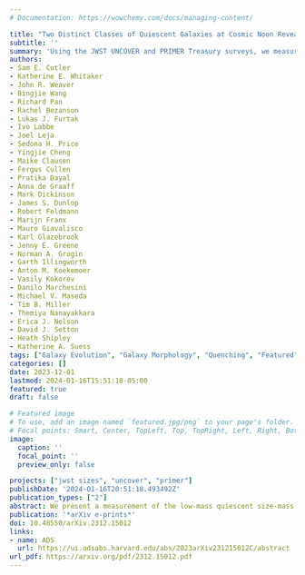 ```yaml
---
# Documentation: https://wowchemy.com/docs/managing-content/

title: "Two Distinct Classes of Quiescent Galaxies at Cosmic Noon Revealed by JWST PRIMER and UNCOVER"
subtitle: ''
summary: 'Using the JWST UNCOVER and PRIMER Treasury surveys, we measure the sizes of 332 7<logM<11 quiescent galaxies at cosmic noon (1<z<3). We find that there exist two distinct populations of quiescent galaxies at this epoch: a young, low-mass, disky population and an older, massive, spheroidal population, further highlighting the different mechanisms involved in galaxy evolution at low masses.'
authors:
- Sam E. Cutler
- Katherine E. Whitaker
- John R. Weaver
- Bingjie Wang
- Richard Pan
- Rachel Bezanson
- Lukas J. Furtak
- Ivo Labbe
- Joel Leja
- Sedona H. Price
- Yingjie Cheng
- Maike Clausen
- Fergus Cullen
- Pratika Dayal
- Anna de Graaff
- Mark Dickinson
- James S. Dunlop
- Robert Feldmann
- Marijn Franx
- Mauro Giavalisco
- Karl Glazebrook
- Jenny E. Greene
- Norman A. Grogin
- Garth Illingworth
- Anton M. Koekemoer
- Vasily Kokorev
- Danilo Marchesini
- Michael V. Maseda
- Tim B. Miller
- Themiya Nanayakkara
- Erica J. Nelson
- David J. Setton
- Heath Shipley
- Katherine A. Suess
tags: ["Galaxy Evolution", "Galaxy Morphology", "Quenching", "Featured"]
categories: []
date: 2023-12-01
lastmod: 2024-01-16T15:51:18-05:00
featured: true
draft: false

# Featured image
# To use, add an image named `featured.jpg/png` to your page's folder.
# Focal points: Smart, Center, TopLeft, Top, TopRight, Left, Right, BottomLeft, Bottom, BottomRight.
image:
  caption: ''
  focal_point: ''
  preview_only: false

projects: ["jwst sizes", "uncover", "primer"]
publishDate: '2024-01-16T20:51:18.493492Z'
publication_types: ["2"]
abstract: We present a measurement of the low-mass quiescent size-mass relation at Cosmic Noon (1<z<3) from the JWST PRIMER and UNCOVER treasury surveys, which highlight two distinct classes of quiescent galaxies. While the massive population is well studied at these redshifts, the low-mass end has been previously under-explored due to a lack of observing facilities with sufficient sensitivity and spatial resolution (in the rest-frame near-IR). We select a conservative sample of robust low-mass quiescent galaxy candidates using rest-frame UVJ colors and specific star formation rate criteria and measure galaxy morphology in both rest-frame UV/optical wavelengths (F150W) and rest-frame near- infrared (F444W). We confirm an unambiguous "flattening" of the low-mass quiescent size-mass relation, which results from the separation of the quiescent galaxy sample into two distinct populations at logM∼10.3: low-mass quiescent galaxies that are notably younger and have disky structures, and massive galaxies with prolate morphologies and older median stellar ages. These separate populations imply mass quenching dominates at the massive end while other mechanisms, such as environmental or feedback-driven quenching, form the low-mass end. This stellar mass dependent slope of the quiescent size-mass relation could also indicate a shift from size growth due to star formation (low masses) to growth via mergers (massive galaxies). The transition mass between these two populations also corresponds with other dramatic changes in galaxy evolutions (e.g. star-formation efficiency, dust obscuration, and stellar-halo mass ratios), further highlighting the stark dichotomy between low-mass and massive galaxy formation
publication: '*arXiv e-prints*'
doi: 10.48550/arXiv.2312.15012
links:
- name: ADS
  url: https://ui.adsabs.harvard.edu/abs/2023arXiv231215012C/abstract
url_pdf: https://arxiv.org/pdf/2312.15012.pdf
---
```

